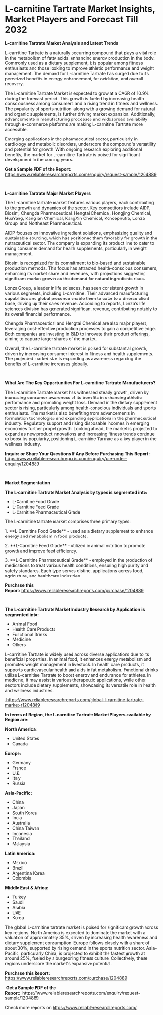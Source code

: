 <p><h1>L-carnitine Tartrate Market Insights, Market Players and Forecast Till 2032</h1></p><p><strong>L-carnitine Tartrate Market Analysis and Latest Trends</strong></p>
<p><p>L-carnitine Tartrate is a naturally occurring compound that plays a vital role in the metabolism of fatty acids, enhancing energy production in the body. Commonly used as a dietary supplement, it is popular among fitness enthusiasts and those looking to improve athletic performance and weight management. The demand for L-carnitine Tartrate has surged due to its perceived benefits in energy enhancement, fat oxidation, and overall recovery.</p><p>The L-carnitine Tartrate Market is expected to grow at a CAGR of 10.9% during the forecast period. This growth is fueled by increasing health consciousness among consumers and a rising trend in fitness and wellness. The popularity of sports nutrition, along with a growing demand for natural and organic supplements, is further driving market expansion. Additionally, advancements in manufacturing processes and widespread availability through e-commerce platforms are making L-carnitine Tartrate more accessible. </p><p>Emerging applications in the pharmaceutical sector, particularly in cardiology and metabolic disorders, underscore the compound's versatility and potential for growth. With ongoing research exploring additional benefits, the market for L-carnitine Tartrate is poised for significant development in the coming years.</p></p>
<p><strong>Get a Sample PDF of the Report:&nbsp;</strong> <a href="https://www.reliableresearchreports.com/enquiry/request-sample/1204889?utm_campaign=2657&utm_medium=2&utm_source=Github&utm_content=ia&utm_term=26032025&utm_id=l-carnitine-tartrate">https://www.reliableresearchreports.com/enquiry/request-sample/1204889</a></p>
<p>&nbsp;</p>
<p><strong>L-carnitine Tartrate Major Market Players</strong></p>
<p><p>The L-carnitine tartrate market features various players, each contributing to the growth and dynamics of the sector. Key competitors include AIDP, Biosint, Chengda Pharmaceutical, Hengtai Chemical, Hongjing Chemical, HuaYang, Kangjian Chemical, KangXin Chemical, Koncepnutra, Lonza Group, and Northeast Pharmaceutical.</p><p>AIDP focuses on innovative ingredient solutions, emphasizing quality and sustainable sourcing, which has positioned them favorably for growth in the nutraceutical sector. The company is expanding its product line to cater to rising consumer demand for health supplements, particularly in weight management.</p><p>Biosint is recognized for its commitment to bio-based and sustainable production methods. This focus has attracted health-conscious consumers, enhancing its market share and revenues, with projections suggesting significant market growth as the demand for natural ingredients rises.</p><p>Lonza Group, a leader in life sciences, has seen consistent growth in various segments, including L-carnitine. Their advanced manufacturing capabilities and global presence enable them to cater to a diverse client base, driving up their sales revenue. According to reports, Lonza’s life sciences division has generated significant revenue, contributing notably to its overall financial performance.</p><p>Chengda Pharmaceutical and Hengtai Chemical are also major players, leveraging cost-effective production processes to gain a competitive edge. Both companies are investing in R&D to innovate their product offerings, aiming to capture larger shares of the market.</p><p>Overall, the L-carnitine tartrate market is poised for substantial growth, driven by increasing consumer interest in fitness and health supplements. The projected market size is expanding as awareness regarding the benefits of L-carnitine increases globally.</p></p>
<p>&nbsp;</p>
<p><strong>What Are The Key Opportunities For L-carnitine Tartrate Manufacturers?</strong></p>
<p><p>The L-carnitine Tartrate market has witnessed steady growth, driven by increasing consumer awareness of its benefits in enhancing athletic performance and promoting weight loss. Demand in the dietary supplement sector is rising, particularly among health-conscious individuals and sports enthusiasts. The market is also benefiting from advancements in formulation technologies and expanding applications in the pharmaceutical industry. Regulatory support and rising disposable incomes in emerging economies further propel growth. Looking ahead, the market is projected to expand as new product innovations and increasing fitness trends continue to boost its popularity, positioning L-carnitine Tartrate as a key player in the wellness industry.</p></p>
<p><strong>Inquire or Share Your Questions If Any Before Purchasing This Report:</strong> <a href="https://www.reliableresearchreports.com/enquiry/pre-order-enquiry/1204889?utm_campaign=2657&utm_medium=2&utm_source=Github&utm_content=ia&utm_term=26032025&utm_id=l-carnitine-tartrate">https://www.reliableresearchreports.com/enquiry/pre-order-enquiry/1204889</a></p>
<p>&nbsp;</p>
<p><strong>Market Segmentation</strong></p>
<p><strong>The L-carnitine Tartrate Market Analysis by types is segmented into:</strong></p>
<p><ul><li>L-Carnitine Food Grade</li><li>L-Carnitine Feed Grade</li><li>L-Carnitine Pharmaceutical Grade</li></ul></p>
<p><p>The L-carnitine tartrate market comprises three primary types: </p><p>1. **L-Carnitine Food Grade** - used as a dietary supplement to enhance energy and metabolism in food products.</p><p>2. **L-Carnitine Feed Grade** - utilized in animal nutrition to promote growth and improve feed efficiency.</p><p>3. **L-Carnitine Pharmaceutical Grade** - employed in the production of medications to treat various health conditions, ensuring high purity and safety standards. Each type serves distinct applications across food, agriculture, and healthcare industries.</p></p>
<p><strong>Purchase this Report:&nbsp;</strong><a href="https://www.reliableresearchreports.com/purchase/1204889?utm_campaign=2657&utm_medium=2&utm_source=Github&utm_content=ia&utm_term=26032025&utm_id=l-carnitine-tartrate">https://www.reliableresearchreports.com/purchase/1204889</a></p>
<p>&nbsp;</p>
<p><strong>The L-carnitine Tartrate Market Industry Research by Application is segmented into:</strong></p>
<p><ul><li>Animal Food</li><li>Health Care Products</li><li>Functional Drinks</li><li>Medicine</li><li>Others</li></ul></p>
<p><p>L-carnitine Tartrate is widely used across diverse applications due to its beneficial properties. In animal food, it enhances energy metabolism and promotes weight management in livestock. In health care products, it supports cardiovascular health and aids in fat metabolism. Functional drinks utilize L-carnitine Tartrate to boost energy and endurance for athletes. In medicine, it may assist in various therapeutic applications, while other sectors include dietary supplements, showcasing its versatile role in health and wellness industries.</p></p>
<p><a href="https://www.reliableresearchreports.com/global-l-carnitine-tartrate-market-r1204889?utm_campaign=2657&utm_medium=2&utm_source=Github&utm_content=ia&utm_term=26032025&utm_id=l-carnitine-tartrate">&nbsp;https://www.reliableresearchreports.com/global-l-carnitine-tartrate-market-r1204889</a></p>
<p><strong>In terms of Region, the L-carnitine Tartrate Market Players available by Region are:</strong></p>
<p>
    <p> <strong> North America: </strong>
        <ul>
            <li>United States</li>
            <li>Canada</li>
        </ul>
        </p> 
    <p> <strong> Europe: </strong>
        <ul>
            <li>Germany</li>
            <li>France</li>
            <li>U.K.</li>
            <li>Italy</li>
            <li>Russia</li>
        </ul>
        </p> 
    <p> <strong> Asia-Pacific: </strong>
        <ul>
            <li>China</li>
            <li>Japan</li>
            <li>South Korea</li>
            <li>India</li>
            <li>Australia</li>
            <li>China Taiwan</li>
            <li>Indonesia</li>
            <li>Thailand</li>
            <li>Malaysia</li>
        </ul>
        </p> 
    <p> <strong> Latin America: </strong>
        <ul>
            <li>Mexico</li>
            <li>Brazil</li>
            <li>Argentina Korea</li>
            <li>Colombia</li>
        </ul>
        </p> 
    <p> <strong> Middle East & Africa: </strong>
        <ul>
            <li>Turkey</li>
            <li>Saudi</li>
            <li>Arabia</li>
            <li>UAE</li>
            <li>Korea</li>
        </ul>
    </p>
    </p>
<p><p>The global L-carnitine tartrate market is poised for significant growth across key regions. North America is expected to dominate the market with a valuation of approximately 35%, driven by increasing health awareness and dietary supplement consumption. Europe follows closely with a share of about 30%, supported by rising demand in the sports nutrition sector. Asia-Pacific, particularly China, is projected to exhibit the fastest growth at around 25%, fueled by a burgeoning fitness culture. Collectively, these regions underscore the market's expansive potential.</p></p>
<p><strong>Purchase this Report: </strong><a href="https://www.reliableresearchreports.com/purchase/1204889?utm_campaign=2657&utm_medium=2&utm_source=Github&utm_content=ia&utm_term=26032025&utm_id=l-carnitine-tartrate">https://www.reliableresearchreports.com/purchase/1204889</a></p>
<p>&nbsp;<strong>Get a Sample PDF of the Report:&nbsp;&nbsp;</strong><a href="https://www.reliableresearchreports.com/enquiry/request-sample/1204889?utm_campaign=2657&utm_medium=2&utm_source=Github&utm_content=ia&utm_term=26032025&utm_id=l-carnitine-tartrate">https://www.reliableresearchreports.com/enquiry/request-sample/1204889</a></p>
<p><strong></strong></p>
<p>Check more reports on <a href="https://www.reliableresearchreports.com/?utm_campaign=2657&utm_medium=2&utm_source=Github&utm_content=ia&utm_term=26032025&utm_id=l-carnitine-tartrate">https://www.reliableresearchreports.com/</a></p>